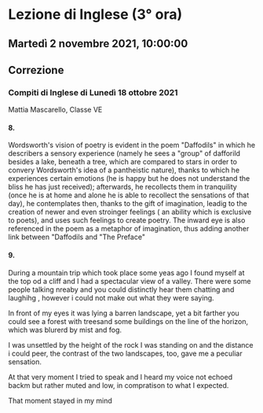 #  Lezione di Inglese (3° ora)
## Martedì 2 novembre 2021, 10:00:00
## Correzione

### Compiti di Inglese di Lunedì 18 ottobre 2021
Mattia Mascarello, Classe VE

#### 8.

Wordsworth's vision of poetry is evident in the poem "Daffodils" in which he describers a sensory experience (namely he sees a "group" of dafforild besides a lake, beneath a tree, which are compared to stars in order to convery Wordsworth's idea of a pantheistic nature), thanks to which he experiences certain emotions (he is happy but he does not understand the bliss he has just received); afterwards, he recollects them in tranquility (once he is at home and alone he is able to recollect the sensations of that day), he contemplates then, thanks to the gift of imagination, leadig to the creation of newer and even stroinger feelings ( an ability which is exclusive to poets), and uses such feelings to create poetry. The inward eye is also referenced in the poem as a metaphor of imagination, thus adding another link between "Daffodils and "The Preface"
#### 9.
 During a mountain trip which took place some yeas ago I found myself at the top od a cliff and I had a spectacular view of a valley. There were some people talking nreaby and you could distinctly hear them chatting and laughihg , however i could not make out what they were saying.

 In front of my eyes it was lying a barren landscape, yet a bit farther you could see a forest with treesand some buildings on the line of the horizon, which was blurerd by mist and fog.

I was unsettled by the height of the rock I was standing on and the distance i could peer, the contrast of the two landscapes, too, gave me a peculiar sensation.

At that very moment I tried to speak and I heard my voice not echoed backm but rather muted and low, in compratison to what I expected.

That moment stayed in my mind
<!--stackedit_data:
eyJoaXN0b3J5IjpbLTExOTcwMTYxODNdfQ==
-->
